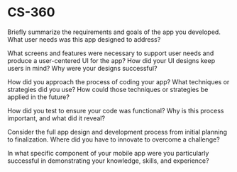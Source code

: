 # CS-360

Briefly summarize the requirements and goals of the app you developed. What user needs was this app designed to address?


What screens and features were necessary to support user needs and produce a user-centered UI for the app? How did your UI designs keep users in mind? Why were your designs successful?


How did you approach the process of coding your app? What techniques or strategies did you use? How could those techniques or strategies be applied in the future?


How did you test to ensure your code was functional? Why is this process important, and what did it reveal?


Consider the full app design and development process from initial planning to finalization. Where did you have to innovate to overcome a challenge?


In what specific component of your mobile app were you particularly successful in demonstrating your knowledge, skills, and experience?

